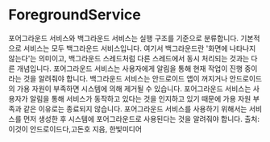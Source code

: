 # ForegroundService
포어그라운드 서비스와 백그라운드 서비스는 실행 구조를 기준으로 분류합니다.
기본적으로 서비스는 모두 백그라운드 서비스입니다.
여기서 백그라운드란 '화면에 나타나지 않는다'는 의미이고, 백그라운드 스레드처럼 다른 스레드에서 동시 처리되는 것과는 다른 개념입니다.
포어그라운드 서비스는 사용자에게 알림을 통해 현재 작업이 진행 중이라는 것을 알려줘야 합니다.
백그라운드 서비스는 안드로이드 앱이 꺼지거나 안드로이드의 가용 자원이 부족하면 시스템에 의해 제거될 수 있습니다.
포어그라운드 서비스는 사용자가 알림을 통해 서비스가 동작하고 있다는 것을 인지하고 있기 때문에 가용 자원 부족과 같은 이유로는 종료되지 않습니다.
포어그라운드 서비스를 사용하기 위해서는 서비스를 먼저 생성한 후 시스템에 포어그라운드로 사용된다는 것을 알려줘야 합니다.
출처: 이것이 안드로이드다,고돈호 지음, 한빛미디어
